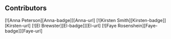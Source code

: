 <a name="readme-top"></a>

## Contributors
 [![Anna Peterson][Anna-badge]][Anna-url]
 [![Kirsten Smith][Kirsten-badge]][Kirsten-url]
 [![El Brewster][El-badge]][El-url]
 [![Faye Rosenshein][Faye-badge]][Faye-url]


